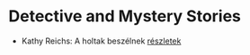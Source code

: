 # Detective and Mystery Stories

- Kathy Reichs: A holtak beszélnek [részletek](_details/Kathy%20Reichs.md#id_157)